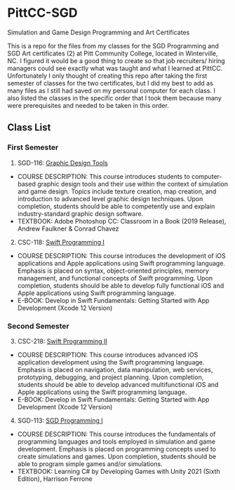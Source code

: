 # PittCC-SGD
Simulation and Game Design Programming and Art Certificates

This is a repo for the files from my classes for the SGD Programming and SGD Art certificates (2) at Pitt Community College, located in Winterville, NC. I figured it would be a good thing to create so that job recruiters/ hiring managers could see exactly what was taught and what I learned at PittCC. Unfortunately I only thought of creating this repo after taking the first semester of classes for the two certificates, but I did my best to add as many files as I still had saved on my personal computer for each class. I also listed the classes in the specific order that I took them because many were prerequisites and needed to be taken in this order.

## Class List

### First Semester
1. SGD-116: [Graphic Design Tools](https://github.com/Francis-McKee/PittCC-SGD/tree/main/Graphic%20Design%20Tools)
* COURSE DESCRIPTION: This course introduces students to computer-based graphic design tools and their use within the context of simulation and game design. Topics include texture creation, map creation, and introduction to advanced level graphic design techniques. Upon completion, students should be able to competently use and explain industry-standard graphic design software.
* TEXTBOOK: Adobe Photoshop CC: Classroom in a Book (2019 Release), Andrew Faulkner & Conrad Chavez

2. CSC-118: [Swift Programming I](https://github.com/Francis-McKee/PittCC-SGD/tree/main/Swift%20Programming%20I)
* COURSE DESCRIPTION: This course introduces the development of iOS applications and Apple applications using Swift programming language. Emphasis is placed on syntax, object-oriented principles, memory management, and functional concepts of Swift programming. Upon completion, students should be able to develop fully functional iOS and Apple applications using Swift programming language.
* E-BOOK: Develop in Swift Fundamentals: Getting Started with App Development (Xcode 12 Version)

### Second Semester
3. CSC-218: [Swift Programming II](https://github.com/Francis-McKee/PittCC-SGD/tree/main/Swift%20Programming%20II)
* COURSE DESCRIPTION: This course introduces advanced iOS application development using the Swift programming language. Emphasis is placed on navigation, data manipulation, web services, prototyping, debugging, and project planning. Upon completion, students should be able to develop advanced multifunctional iOS and Apple applications using the Swift programming language.
* E-BOOK: Develop in Swift Fundamentals: Getting Started with App Development (Xcode 12 Version)

4. SGD-113: [SGD Programming I](https://github.com/Francis-McKee/PittCC-SGD/tree/main/SGD%20Programming%20I)
* COURSE DESCRIPTION: This course introduces the fundamentals of programming languages and tools employed in simulation and game development. Emphasis is placed on programming concepts used to create simulations and games. Upon completion, students should be able to program simple games and/or simulations.
* TEXTBOOK: Learning C# by Developing Games with Unity 2021 (Sixth Edition), Harrison Ferrone
